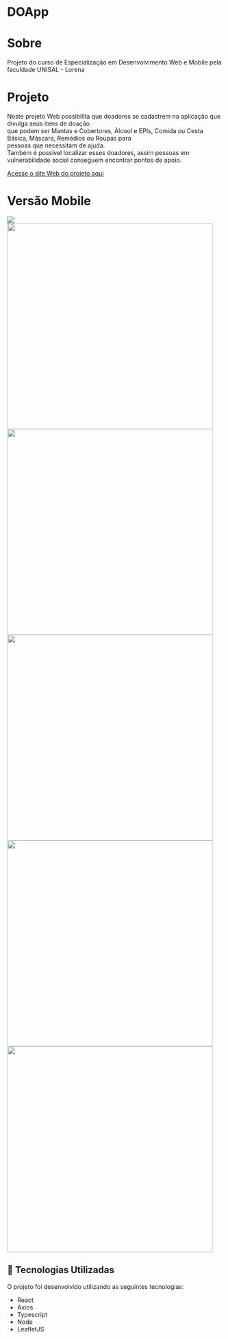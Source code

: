 # DOApp


# Sobre

Projeto do curso de Especialização em Desenvolvimento Web e Mobile pela faculdade UNISAL - Lorena <br>

# Projeto

Neste projeto Web possibilita que doadores se cadastrem na aplicação que divulga seus itens de doação<br>
que podem ser Mantas e Cobertores, Álcool e EPIs, Comida ou Cesta Básica, Máscara, Remédios ou Roupas para<br>
pessoas que necessitam de ajuda.<br>
Também é possível localizar esses doadores, assim pessoas em vulnerabilidade social conseguem encontrar pontos de apoio.

<a href="https://doapp-frontend.herokuapp.com" target="_blank">Acesse o site Web do projeto aqui</a>

# Versão Mobile

<img src="https://user-images.githubusercontent.com/19232691/96520112-bcd3b800-1244-11eb-99b3-f4e4a95f7f7c.gif"><br>
<img src="https://user-images.githubusercontent.com/19232691/96520190-ef7db080-1244-11eb-9742-519d6b32ac28.PNG" height="480">
<img src="https://user-images.githubusercontent.com/19232691/96520195-f278a100-1244-11eb-8d99-f9e715f91802.PNG" height="480">
<img src="https://user-images.githubusercontent.com/19232691/96520204-f5739180-1244-11eb-87ff-40a4ee55501e.PNG" height="480">
<img src="https://user-images.githubusercontent.com/19232691/96520208-f7d5eb80-1244-11eb-96e9-a176b0ffe51d.PNG" height="480">
<img src="https://user-images.githubusercontent.com/19232691/96520217-fa384580-1244-11eb-968a-811476f18bbc.PNG" height="480">



<a id="tecnologias-utilizadas"></a>

## :rocket: Tecnologias Utilizadas

O projeto foi desenvolvido utilizando as seguintes tecnologias:

- React
- Axios
- Typescript
- Node
- LeafletJS


